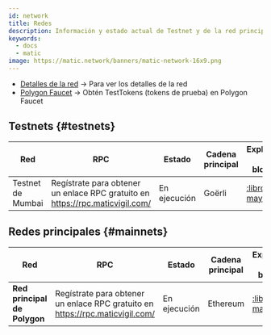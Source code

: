 ```yaml
---
id: network
title: Redes
description: Información y estado actual de Testnet y de la red principal.
keywords:
  - docs
  - matic
image: https://matic.network/banners/matic-network-16x9.png
---
```



- [Detalles de la red](/docs/develop/network-details/network) -> Para ver los detalles de la red
- [Polygon Faucet](https://faucet.polygon.technology/) -> Obtén TestTokens (tokens de prueba) en Polygon Faucet


## Testnets {#testnets}
| Red | RPC | Estado | Cadena principal | Explorador de bloques |
|-----------|------|----------------|----------------------------------------------------------------------------------------------------------------|------------------------------------|
| Testnet de Mumbai | Regístrate para obtener un enlace RPC gratuito en https://rpc.maticvigil.com/ | En ejecución | Goërli | [:libro mayor:](https://mumbai.polygonscan.com/) |


## Redes principales {#mainnets}
| Red | RPC | Estado | Cadena principal | Explorador de bloques |
|---------------|------|------------|------------------------------------------------------------------------------|-------------------------------------
| **Red principal de Polygon** | Regístrate para obtener un enlace RPC gratuito en https://rpc.maticvigil.com/ | En ejecución | Ethereum | [:libro mayor:](https://polygonscan.com/) |

